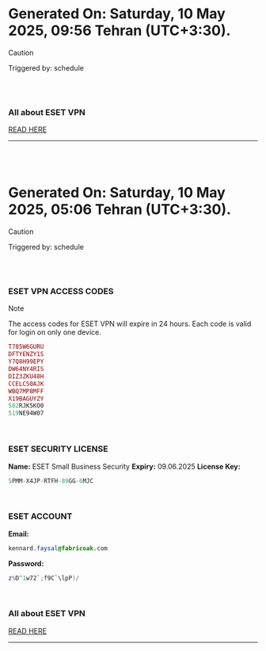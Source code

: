 # Generated On: Saturday, 10 May 2025, 09:56 Tehran (UTC+3:30).

> [!CAUTION]
> Triggered by: schedule

<br><br>

### All about ESET VPN

[READ HERE](https://t.me/F_NiREvil/2113)

---

<br><br>

# Generated On: Saturday, 10 May 2025, 05:06 Tehran (UTC+3:30).

> [!CAUTION]
> Triggered by: schedule

<br><br>

### ESET VPN ACCESS CODES

> [!NOTE]
> The access codes for ESET VPN will expire in 24 hours.
> Each code is valid for login on only one device.

```ruby
T785W6GURU
DFTYENZY1S
Y7Q8H99EPY
DW64NY4RIS
DIZ3ZKU48H
CCELCS0AJK
WBQ7MP8MFF
X19BAGUYZY
582RJK5KO0
519NE94W07
```

<br>

### ESET SECURITY LICENSE

**Name:** ESET Small Business Security
**Expiry:** 09.06.2025
**License Key:**

```POV-Ray SDL
5PMM-X4JP-RTFH-89GG-6MJC
```

<br>

### ESET ACCOUNT

**Email:**

```CSS
kennard.faysal@fabricoak.com
```

**Password:**

```POV-Ray SDL
z%D^1w72`;f9C`\lpP)/
```

<br>

### All about ESET VPN

[READ HERE](https://t.me/F_NiREvil/2113)

---

<br><br>

